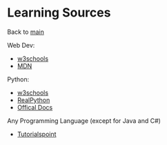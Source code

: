# Learning Sources

Back to [main](../README.md)

Web Dev:
- <a href="https://www.w3schools.com/" target="_blank">w3schools</a>
- <a href="https://developer.mozilla.org/en-US/" target="_blank">MDN</a>

Python:

- <a href="https://www.w3schools.com/">w3schools</a>
- <a href="https://realpython.com/" target="_blank">RealPython</a>
- <a href="https://docs.python.org/" target="_blank">Offical Docs</a>

Any Programming Language (except for Java and C#)

- <a href="https://www.tutorialspoint.com/index.htm" target="_blank">Tutorialspoint</a>